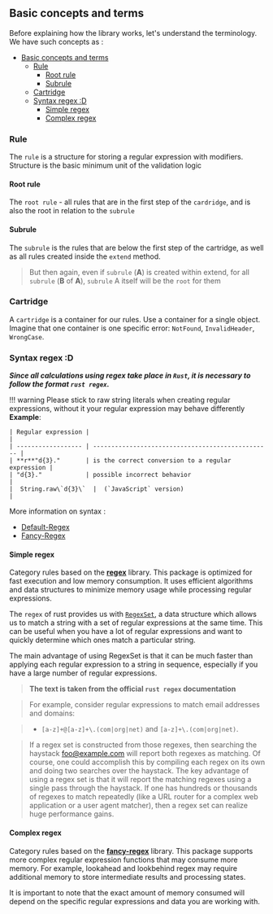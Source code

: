 ## Basic concepts and terms

Before explaining how the library works, let's understand the terminology.
We have such concepts as : 

- [Basic concepts and terms](#basic-concepts-and-terms)
  - [Rule](#rule)
    - [Root rule](#root-rule)
    - [Subrule](#subrule)
  - [Cartridge](#cartridge)
  - [Syntax regex :D](#syntax-regex-d)
    - [Simple regex](#simple-regex)
    - [Complex regex](#complex-regex)

### Rule
The `rule` is a structure for storing a regular expression with modifiers. Structure is the basic minimum unit of the validation logic

#### Root rule
The `root rule` - all rules that are in the first step of the `cardridge`, and is also the root in relation to the `subrule`

#### Subrule
The `subrule` is the rules that are below the first step of the cartridge, as well as all rules created inside the `extend` method.
> But then again, even if `subrule` (**A**) is created within extend, for all `subrule` (**B** of **A**), `subrule` A itself will be the `root` for them

### Cartridge
A `cartridge` is a container for our rules. Use a container for a single object. Imagine that one container is one specific error: `NotFound`, `InvalidHeader`, `WrongCase`. 

### Syntax regex :D
***Since all calculations using regex take place in `Rust`, it is necessary to follow the format `rust regex`.***

!!! warning
    Please stick to raw string literals when creating regular expressions, without it your regular expression may behave differently
    **Example**:

    | Regular expression |                                                   |
    | ------------------ | ------------------------------------------------- |
    | **r**"d{3}."       | is the correct conversion to a regular expression |
    | "d{3}."            | possible incorrect behavior                       |
    |  String.raw\`d{3}\`  |  (`JavaScript` version)                         |

More information on syntax :

- [Default-Regex](https://docs.rs/regex/latest/regex/#syntax)
- [Fancy-Regex](https://docs.rs/fancy-regex/latest/fancy_regex/#syntax)

#### Simple regex
Category rules based on the [**regex**](https://docs.rs/regex/latest/regex/) library.
This package is optimized for fast execution and low memory consumption. It uses efficient algorithms and data structures to minimize memory usage while processing regular expressions.

The `regex` of rust provides us with [`RegexSet`](https://docs.rs/regex/latest/regex/struct.RegexSet.html), a data structure which allows us to match a string with a set of regular expressions at the same time. This can be useful when you have a lot of regular expressions and want to quickly determine which ones match a particular string.

The main advantage of using RegexSet is that it can be much faster than applying each regular expression to a string in sequence, especially if you have a large number of regular expressions.

> **The text is taken from the official `rust regex` documentation**

> For example, consider regular expressions to match email addresses and domains: 

> - `[a-z]+@[a-z]+\.(com|org|net)` and `[a-z]+\.(com|org|net)`. 

> If a regex set is constructed from those regexes, then searching the haystack foo@example.com will report both regexes as matching. Of course, one could accomplish this by compiling each regex on its own and doing two searches over the haystack. The key advantage of using a regex set is that it will report the matching regexes using a single pass through the haystack. If one has hundreds or thousands of regexes to match repeatedly (like a URL router for a complex web application or a user agent matcher), then a regex set can realize huge performance gains. 

#### Complex regex

Category rules based on the [**fancy-regex**](https://docs.rs/fancy-regex/latest/fancy_regex/) library. This package supports more complex regular expression functions that may consume more memory. For example, lookahead and lookbehind regex may require additional memory to store intermediate results and processing states.

It is important to note that the exact amount of memory consumed will depend on the specific regular expressions and data you are working with.